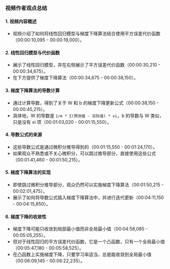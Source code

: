 ### 视频作者观点总结

#### 1. 视频内容概述

- 视频介绍了如何将线性回归模型与梯度下降算法结合使用平方误差代价函数（00:00:10,095 - 00:00:19,000）。

#### 2. 线性回归模型与代价函数

- 展示了线性回归模型，并在右侧展示了平方误差代价函数（00:00:30,210 - 00:00:34,675）。
- 在下方提供了梯度下降算法（00:00:34,675 - 00:00:38,150）。

#### 3. 梯度下降算法的导数计算

- 通过计算导数，得到了关于 W 和 b 的梯度下降更新公式（00:00:38,150 - 00:00:45,215）。
- 具体地，W 的导数是 `1/m * Σ(预测值 - 实际值) * xi`，b 的导数与 W 类似，只是没有 xi 项（00:01:03,020 - 00:01:15,550）。

#### 4. 导数公式的来源

- 这些导数公式是通过微积分推导得到的（00:01:15,550 - 00:01:24,170）。
- 如果观众不熟悉或不关心微积分，可以跳过推导部分，直接使用这些公式（00:01:41,460 - 00:01:50,215）。

#### 5. 梯度下降算法的实现

- 即使跳过微积分推导部分，观众仍然可以实施梯度下降算法（00:01:50,215 - 00:02:01,475）。
- 展示了如何将导数公式插入梯度下降算法中，并进行迭代更新（00:04:11,150 - 00:04:15,850）。

#### 6. 梯度下降的收敛性

- 梯度下降可能只收敛到局部最小值而非全局最小值（00:04:58,085 - 00:05:05,255）。
- 但对于线性回归的平方误差代价函数，它是一个凸函数，只有一个全局最小值（00:05:47,180 - 00:05:58,525）。
- 在凸函数上实施梯度下降，只要学习率适当，总是能收敛到全局最小值（00:06:09,145 - 00:06:22,235）。
